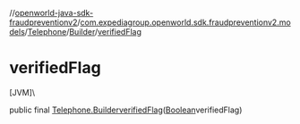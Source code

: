 //[openworld-java-sdk-fraudpreventionv2](../../../../index.md)/[com.expediagroup.openworld.sdk.fraudpreventionv2.models](../../index.md)/[Telephone](../index.md)/[Builder](index.md)/[verifiedFlag](verified-flag.md)

# verifiedFlag

[JVM]\

public final [Telephone.Builder](index.md)[verifiedFlag](verified-flag.md)([Boolean](https://docs.oracle.com/javase/8/docs/api/java/lang/Boolean.html)verifiedFlag)
